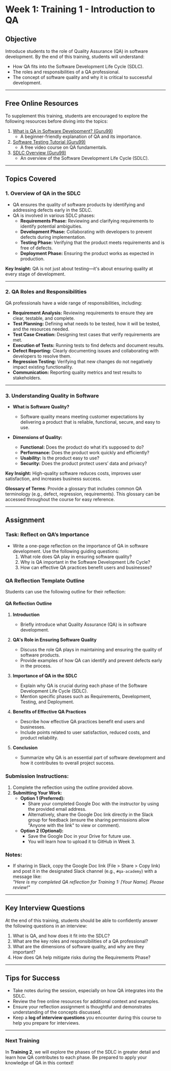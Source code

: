# Week 1: Training 1 - Introduction to QA

## Objective
Introduce students to the role of Quality Assurance (QA) in software development. By the end of this training, students will understand:
- How QA fits into the Software Development Life Cycle (SDLC).
- The roles and responsibilities of a QA professional.
- The concept of software quality and why it is critical to successful development.

---

## Free Online Resources
To supplement this training, students are encouraged to explore the following resources before diving into the topics:
1. [What is QA in Software Development? (Guru99)](https://www.guru99.com/software-testing-introduction.html)  
   - A beginner-friendly explanation of QA and its importance.
2. [Software Testing Tutorial (Guru99)](https://www.guru99.com/software-testing.html)  
   - A free video course on QA fundamentals.
3. [SDLC Overview (Guru99)](https://www.guru99.com/software-development-life-cycle-tutorial.html)  
   - An overview of the Software Development Life Cycle (SDLC).

---

## Topics Covered

### 1. Overview of QA in the SDLC
- QA ensures the quality of software products by identifying and addressing defects early in the SDLC.
- QA is involved in various SDLC phases:
  - **Requirements Phase:** Reviewing and clarifying requirements to identify potential ambiguities.
  - **Development Phase:** Collaborating with developers to prevent defects during implementation.
  - **Testing Phase:** Verifying that the product meets requirements and is free of defects.
  - **Deployment Phase:** Ensuring the product works as expected in production.

**Key Insight:** QA is not just about testing—it's about ensuring quality at every stage of development.

---

### 2. QA Roles and Responsibilities
QA professionals have a wide range of responsibilities, including:
- **Requirement Analysis:** Reviewing requirements to ensure they are clear, testable, and complete.
- **Test Planning:** Defining what needs to be tested, how it will be tested, and the resources needed.
- **Test Case Creation:** Designing test cases that verify requirements are met.
- **Execution of Tests:** Running tests to find defects and document results.
- **Defect Reporting:** Clearly documenting issues and collaborating with developers to resolve them.
- **Regression Testing:** Verifying that new changes do not negatively impact existing functionality.
- **Communication:** Reporting quality metrics and test results to stakeholders.

---

### 3. Understanding Quality in Software
- **What is Software Quality?**
  - Software quality means meeting customer expectations by delivering a product that is reliable, functional, secure, and easy to use.

- **Dimensions of Quality:**
  - **Functional:** Does the product do what it’s supposed to do?
  - **Performance:** Does the product work quickly and efficiently?
  - **Usability:** Is the product easy to use?
  - **Security:** Does the product protect users’ data and privacy?

**Key Insight:** High-quality software reduces costs, improves user satisfaction, and increases business success.

**Glossary of Terms**: Provide a glossary that includes common QA terminology (e.g., defect, regression, requirements). This glossary can be accessed throughout the course for easy reference.

---

## Assignment
### Task: Reflect on QA’s Importance
- Write a one-page reflection on the importance of QA in software development. Use the following guiding questions:
  1. What role does QA play in ensuring software quality?
  2. Why is QA important in the Software Development Life Cycle?
  3. How can effective QA practices benefit users and businesses?

### QA Reflection Template Outline
Students can use the following outline for their reflection:

#### **QA Reflection Outline**

1. **Introduction**  
   - Briefly introduce what Quality Assurance (QA) is in software development.

2. **QA's Role in Ensuring Software Quality**  
   - Discuss the role QA plays in maintaining and ensuring the quality of software products.
   - Provide examples of how QA can identify and prevent defects early in the process.

3. **Importance of QA in the SDLC**  
   - Explain why QA is crucial during each phase of the Software Development Life Cycle (SDLC).
   - Mention specific phases such as Requirements, Development, Testing, and Deployment.

4. **Benefits of Effective QA Practices**  
   - Describe how effective QA practices benefit end users and businesses.
   - Include points related to user satisfaction, reduced costs, and product reliability.

5. **Conclusion**  
   - Summarize why QA is an essential part of software development and how it contributes to overall project success.

### Submission Instructions:
1. Complete the reflection using the outline provided above.
2. **Submitting Your Work:**
   - **Option 1 (Preferred):**  
     - Share your completed Google Doc with the instructor by using the provided email address.  
     - Alternatively, share the Google Doc link directly in the Slack group for feedback (ensure the sharing permissions allow "Anyone with the link" to view or comment).  
   - **Option 2 (Optional):**  
     - Save the Google Doc in your Drive for future use.  
     - You will learn how to upload it to GitHub in Week 3.

### Notes:
- If sharing in Slack, copy the Google Doc link (File > Share > Copy link) and post it in the designated Slack channel (e.g., `#qa-academy`) with a message like:  
  *"Here is my completed QA reflection for Training 1: [Your Name]. Please review!"*

---

## Key Interview Questions
At the end of this training, students should be able to confidently answer the following questions in an interview:
1. What is QA, and how does it fit into the SDLC?
2. What are the key roles and responsibilities of a QA professional?
3. What are the dimensions of software quality, and why are they important?
4. How does QA help mitigate risks during the Requirements Phase?

---

## Tips for Success
- Take notes during the session, especially on how QA integrates into the SDLC.
- Review the free online resources for additional context and examples.
- Ensure your reflection assignment is thoughtful and demonstrates understanding of the concepts discussed.
- Keep a **log of interview questions** you encounter during this course to help you prepare for interviews.

---

### Next Training
In **Training 2**, we will explore the phases of the SDLC in greater detail and learn how QA contributes to each phase. Be prepared to apply your knowledge of QA in this context!
